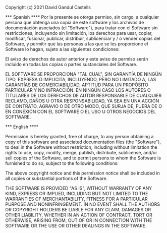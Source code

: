 Copyright (c) 2021 David Gandul Castells

*** Spanish ****
Por la presente se otorga permiso, sin cargo, a cualquier persona que obtenga
una copia de este software y los archivos de documentación asociados (el
"Software"), para tratar con el Software sin restricciones, incluyendo
sin limitación, los derechos para usar, copiar, modificar, fusionar, publicar,
distribuir, sublicenciar y / o vender copias del Software, y
permitir que las personas a las que se les proporcione el Software lo hagan, sujeto a
las siguientes condiciones:

El aviso de derechos de autor anterior y este aviso de permiso serán
incluido en todas las copias o partes sustanciales del Software.

EL SOFTWARE SE PROPORCIONA "TAL CUAL", SIN GARANTÍA DE NINGÚN TIPO,
EXPRESA O IMPLÍCITA, INCLUYENDO, PERO NO LIMITADO A, LAS GARANTÍAS DE
COMERCIABILIDAD, APTITUD PARA UN PROPÓSITO PARTICULAR Y
NO INFRACCIÓN. EN NINGÚN CASO LOS AUTORES O TITULARES DE LOS DERECHOS DE AUTOR
RESPONSABLE DE CUALQUIER RECLAMO, DAÑOS U OTRA RESPONSABILIDAD, YA SEA EN UNA ACCIÓN
DE CONTRATO, AGRAVIO O DE OTRO MODO, QUE SURJA DE, FUERA DE O EN CONEXIÓN
CON EL SOFTWARE O EL USO U OTROS NEGOCIOS DEL SOFTWARE.




*** English ****

Permission is hereby granted, free of charge, to any person obtaining
a copy of this software and associated documentation files (the
"Software"), to deal in the Software without restriction, including
without limitation the rights to use, copy, modify, merge, publish,
distribute, sublicense, and/or sell copies of the Software, and to
permit persons to whom the Software is furnished to do so, subject to
the following conditions:

The above copyright notice and this permission notice shall be
included in all copies or substantial portions of the Software.

THE SOFTWARE IS PROVIDED "AS IS", WITHOUT WARRANTY OF ANY KIND,
EXPRESS OR IMPLIED, INCLUDING BUT NOT LIMITED TO THE WARRANTIES OF
MERCHANTABILITY, FITNESS FOR A PARTICULAR PURPOSE AND
NONINFRINGEMENT. IN NO EVENT SHALL THE AUTHORS OR COPYRIGHT HOLDERS BE
LIABLE FOR ANY CLAIM, DAMAGES OR OTHER LIABILITY, WHETHER IN AN ACTION
OF CONTRACT, TORT OR OTHERWISE, ARISING FROM, OUT OF OR IN CONNECTION
WITH THE SOFTWARE OR THE USE OR OTHER DEALINGS IN THE SOFTWARE.